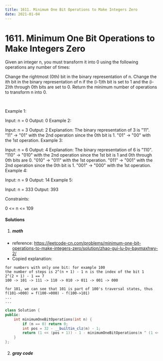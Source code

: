```yaml
---
title: 1611. Minimum One Bit Operations to Make Integers Zero
date: 2021-01-04
---
```

# 1611. Minimum One Bit Operations to Make Integers Zero
Given an integer n, you must transform it into 0 using the following operations any number of times:

Change the rightmost (0th) bit in the binary representation of n.
Change the ith bit in the binary representation of n if the (i-1)th bit is set to 1 and the (i-2)th through 0th bits are set to 0.
Return the minimum number of operations to transform n into 0.

 

Example 1:

Input: n = 0
Output: 0
Example 2:

Input: n = 3
Output: 2
Explanation: The binary representation of 3 is "11".
"11" -> "01" with the 2nd operation since the 0th bit is 1.
"01" -> "00" with the 1st operation.
Example 3:

Input: n = 6
Output: 4
Explanation: The binary representation of 6 is "110".
"110" -> "010" with the 2nd operation since the 1st bit is 1 and 0th through 0th bits are 0.
"010" -> "011" with the 1st operation.
"011" -> "001" with the 2nd operation since the 0th bit is 1.
"001" -> "000" with the 1st operation.
Example 4:

Input: n = 9
Output: 14
Example 5:

Input: n = 333
Output: 393
 

Constraints:

0 <= n <= 109


#### Solutions

1. ##### math

- reference: https://leetcode-cn.com/problems/minimum-one-bit-operations-to-make-integers-zero/solution/zhao-gui-lu-by-baymaxhwy-2/
- Copied explanation:

```
for numbers with only one bit: for example 100
the number of steps is 2^(n + 1) - 1 n is the index of the bit 1
2^(2 + 1) - 1 == 7
100 -> 101 -> 111 -> 110 -> 010 -> 011 -> 001 -> 000

for 101, we can see that 101 is part of 100's traversal states, thus
f(101->000) = f(100->000) - f(100->101)
...
...
```


```cpp
class Solution {
public:
    int minimumOneBitOperations(int n) {
        if (n == 0) return 0;
        int pos = 32 - __builtin_clz(n) - 1;
        return (1 << (pos + 1)) - 1 - minimumOneBitOperations(n ^ (1 << pos));
    }
};
```

2. ##### gray code

```cpp


```